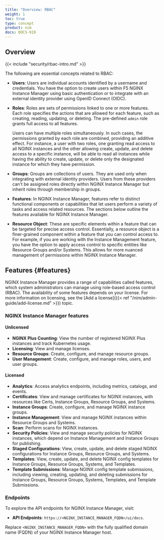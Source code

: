 ```yaml
---
title: "Overview: RBAC"
weight: 1
toc: true
type: concept
product: nim
docs: DOCS-919
---
```


## Overview

{{< include "security/rbac-intro.md" >}}

The following are essential concepts related to RBAC:

- **Users**: Users are individual accounts identified by a username and credentials. You have the option to create users within F5 NGINX Instance Manager using basic authentication or to integrate with an external identity provider using OpenID Connect (OIDC).
- **Roles**: Roles are sets of permissions linked to one or more features. Each role specifies the actions that are allowed for each feature, such as creating, reading, updating, or deleting. The pre-defined `admin` role grants full access to all features.

   Users can have multiple roles simultaneously. In such cases, the permissions granted by each role are combined, providing an additive effect. For instance, a user with two roles, one granting read access to all NGINX instances and the other allowing create, update, and delete access to a specific instance, will be able to read all instances while having the ability to create, update, or delete only the designated instance for which they have permission.

- **Groups**: Groups are collections of users. They are used only when integrating with external identity providers. Users from these providers can't be assigned roles directly within NGINX Instance Manager but inherit roles through membership in groups.
- **Features**: In NGINX Instance Manager, features refer to distinct functional components or capabilities that let users perform a variety of tasks and access related resources. The sections below outline the features available for NGINX Instance Manager.
- **Resource Object**: These are specific elements within a feature that can be targeted for precise access control. Essentially, a resource object is a finer-grained component within a feature that you can control access to. For example, if you are working with the Instance Management feature, you have the option to apply access control to specific entities like Resource Groups and/or Systems. This allows for more nuanced management of permissions within NGINX Instance Manager.

## Features {#features}

NGINX Instance Manager provides a range of capabilities called features, which system administrators can manage using role-based access control (RBAC). The availability of some features depends on your license. For more information on licensing, see the [Add a license]({{< ref "/nim/admin-guide/add-license.md" >}}) topic.

### NGINX Instance Manager features

#### Unlicensed

- **NGINX Plus Counting**: View the number of registered NGINX Plus instances and track Kubernetes usage.
- **Licensing**: View and manage licenses.
- **Resource Groups**: Create, configure, and manage resource groups.
- **User Management**: Create, configure, and manage roles, users, and user groups.

#### Licensed

- **Analytics**: Access analytics endpoints, including metrics, catalogs, and events.
- **Certificates**: View and manage certificates for NGINX instances, with resources like Certs, Instance Groups, Resource Groups, and Systems.
- **Instance Groups**: Create, configure, and manage NGINX instance groups.
- **Instance Management**: View and manage NGINX instances within Resource Groups and Systems.
- **Scan**: Perform scans for NGINX instances.
- **Security Policies**: View and manage security policies for NGINX instances, which depend on Instance Management and Instance Groups for publishing.
- **Staged Configurations**: View, create, update, and delete staged NGINX configurations for Instance Groups, Resource Groups, and Systems.
- **Templates**: View, create, update, and delete NGINX config templates for Instance Groups, Resource Groups, Systems, and Templates.
- **Template Submissions**: Manage NGINX config template submissions, including viewing, creating, updating, and deleting submissions for Instance Groups, Resource Groups, Systems, Templates, and Template Submissions.

### Endpoints

To explore the API endpoints for NGINX Instance Manager, visit:

- **API Endpoints**: `https://<NGINX_INSTANCE_MANAGER_FQDN>/ui/docs`.

Replace `<NGINX_INSTANCE_MANAGER_FQDN>` with the fully qualified domain name (FQDN) of your NGINX Instance Manager host.
